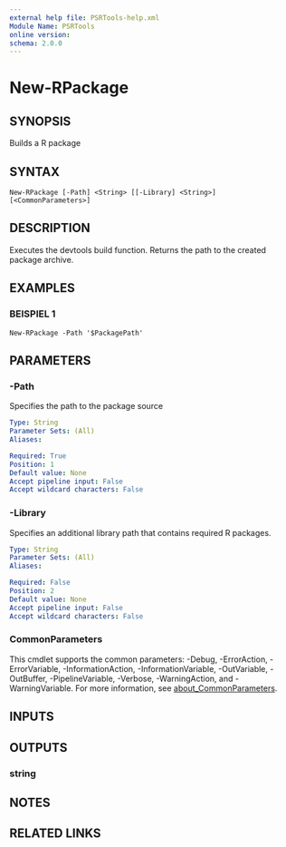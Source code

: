 ```yaml
---
external help file: PSRTools-help.xml
Module Name: PSRTools
online version:
schema: 2.0.0
---
```


# New-RPackage

## SYNOPSIS
Builds a R package

## SYNTAX

```
New-RPackage [-Path] <String> [[-Library] <String>] [<CommonParameters>]
```

## DESCRIPTION
Executes the devtools build function.
Returns the path to the created package archive.

## EXAMPLES

### BEISPIEL 1
```
New-RPackage -Path '$PackagePath'
```

## PARAMETERS

### -Path
Specifies the path to the package source

```yaml
Type: String
Parameter Sets: (All)
Aliases:

Required: True
Position: 1
Default value: None
Accept pipeline input: False
Accept wildcard characters: False
```

### -Library
Specifies an additional library path that contains required R packages.

```yaml
Type: String
Parameter Sets: (All)
Aliases:

Required: False
Position: 2
Default value: None
Accept pipeline input: False
Accept wildcard characters: False
```

### CommonParameters
This cmdlet supports the common parameters: -Debug, -ErrorAction, -ErrorVariable, -InformationAction, -InformationVariable, -OutVariable, -OutBuffer, -PipelineVariable, -Verbose, -WarningAction, and -WarningVariable. For more information, see [about_CommonParameters](http://go.microsoft.com/fwlink/?LinkID=113216).

## INPUTS

## OUTPUTS

### string
## NOTES

## RELATED LINKS
